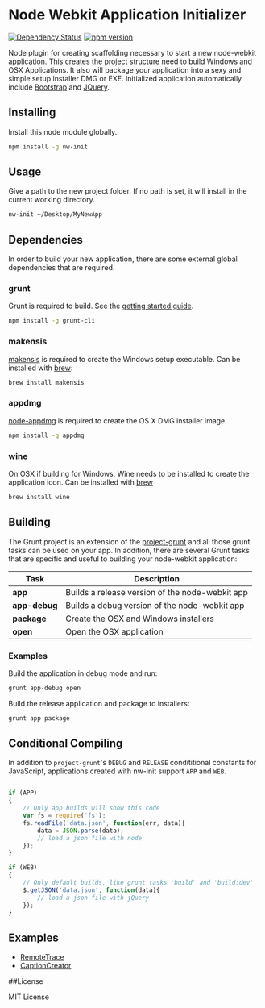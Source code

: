 # Node Webkit Application Initializer

[![Dependency Status](https://david-dm.org/CloudKidStudio/nw-init.svg)](https://david-dm.org/CloudKidStudio/nw-init) [![npm version](https://badge.fury.io/js/nw-init.svg)](http://badge.fury.io/js/nw-init)

Node plugin for creating scaffolding necessary to start a new node-webkit application. This creates the project structure need to build Windows and OSX Applications. It also will package your application into a sexy and simple setup installer DMG or EXE. Initialized application automatically include [Bootstrap](http://getbootstrap.com/) and [JQuery](http://jquery.com).

## Installing

Install this node module globally.

```bash
npm install -g nw-init
```

## Usage

Give a path to the new project folder. If no path is set, it will install in the current working directory.

```bash
nw-init ~/Desktop/MyNewApp
```

## Dependencies

In order to build your new application, there are some external global dependencies that are required.

### grunt

Grunt is required to build. See the [getting started guide](http://gruntjs.com/getting-started).

```bash
npm install -g grunt-cli
```

### makensis

[makensis](http://nsis.sourceforge.net/Main_Page) is required to create the Windows setup executable. Can be installed with [brew](http://brew.sh/):

```bash
brew install makensis
```

### appdmg

[node-appdmg](https://github.com/LinusU/node-appdmg) is required to create the OS X DMG installer image.

```bash
npm install -g appdmg
```

### wine 

On OSX if building for Windows, Wine needs to be installed to create the application icon. Can be installed with [brew](http://brew.sh/)

```bash
brew install wine
```

## Building

The Grunt project is an extension of the [project-grunt](https://github.com/CloudKidStudio/project-grunt) and all those grunt tasks can be used on your app. In addition, there are several Grunt tasks that are specific and useful to building your node-webkit application:

Task | Description
---|---
**app** | Builds a release version of the node-webkit app
**app-debug** | Builds a debug version of the node-webkit app
**package** | Create the OSX and Windows installers
**open** | Open the OSX application

### Examples

Build the application in debug mode and run:

```bash
grunt app-debug open
```

Build the release application and package to installers:

```bash
grunt app package
```

## Conditional Compiling

In addition to `project-grunt`'s `DEBUG` and `RELEASE` condititional constants for JavaScript, applications created with nw-init support `APP` and `WEB`.

```js

if (APP)
{
	// Only app builds will show this code
	var fs = require('fs');
	fs.readFile('data.json', function(err, data){
		data = JSON.parse(data);
		// load a json file with node
	});
}

if (WEB)
{
	// Only default builds, like grunt tasks 'build' and 'build:dev'
	$.getJSON('data.json', function(data){
		// load a json file with jQuery
	});
}
```

## Examples

* [RemoteTrace](https://github.com/CloudKidStudio/RemoteTrace)
* [CaptionCreator](https://github.com/CloudKidStudio/CaptionCreator)

##License

MIT License
